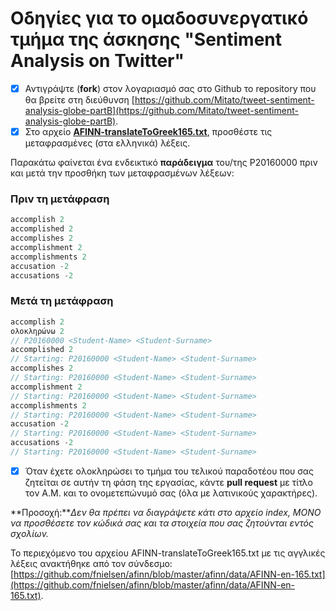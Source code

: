 # Οδηγίες για το ομαδοσυνεργατικό τμήμα της άσκησης "Sentiment Analysis on Twitter"

- [x] Αντιγράψτε (**fork**) στον λογαριασμό σας στο Github το repository που θα βρείτε στη διεύθυνση [https://github.com/Mitato/tweet-sentiment-analysis-globe-partB](https://github.com/Mitato/tweet-sentiment-analysis-globe-partB).
- [x] Στο αρχείο **[AFINN-translateToGreek165.txt](https://github.com/Mitato/tweet-sentiment-analysis-globe-partB/blob/master/AFINN-translateToGreek165.txt)**, προσθέστε τις μεταφρασμένες (στα ελληνικά) λέξεις.

Παρακάτω φαίνεται ένα ενδεικτικό **παράδειγμα** του/της P20160000 πριν και μετά την προσθήκη των μεταφρασμένων λέξεων:
### Πριν τη μετάφραση

```javascript
accomplish 2
accomplished 2
accomplishes 2
accomplishment 2
accomplishments	2
accusation -2
accusations -2
```

### Μετά τη μετάφραση

```javascript
accomplish 2
ολοκληρώνω 2
// P20160000 <Student-Name> <Student-Surname>
accomplished 2
// Starting: P20160000 <Student-Name> <Student-Surname>
accomplishes 2
// Starting: P20160000 <Student-Name> <Student-Surname>
accomplishment 2
// Starting: P20160000 <Student-Name> <Student-Surname>
accomplishments	2
// Starting: P20160000 <Student-Name> <Student-Surname>
accusation -2
// Starting: P20160000 <Student-Name> <Student-Surname>
accusations -2
// Starting: P20160000 <Student-Name> <Student-Surname>
```

- [x] Όταν έχετε ολοκληρώσει το τμήμα του τελικού παραδοτέου που σας ζητείται σε αυτήν τη φάση της εργασίας, κάντε **pull request** με τίτλο τον Α.Μ. και το ονομετεπώνυμό σας (όλα με λατινικούς χαρακτήρες).

**Προσοχή:***Δεν θα πρέπει να διαγράψετε κάτι στο αρχείο index, ΜΟΝΟ να προσθέσετε τον κώδικά σας και τα στοιχεία που σας ζητούνται εντός σχολίων.*


Το περιεχόμενο του αρχείου AFINN-translateToGreek165.txt με τις αγγλικές λέξεις ανακτήθηκε από τον σύνδεσμο: [https://github.com/fnielsen/afinn/blob/master/afinn/data/AFINN-en-165.txt](https://github.com/fnielsen/afinn/blob/master/afinn/data/AFINN-en-165.txt).
